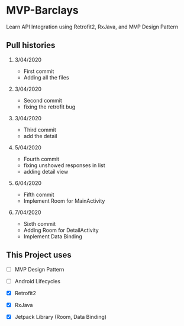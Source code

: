 # MVP-Barclays
Learn API Integration using Retrofit2, RxJava, and MVP Design Pattern

## Pull histories

1. 3/04/2020
   - First commit
   - Adding all the files
   
2. 3/04/2020
   - Second commit
   - fixing the retrofit bug

3. 3/04/2020
   - Third commit
   - add the detail
   
4. 5/04/2020
   - Fourth commit
   - fixing unshowed responses in list
   - adding detail view

5. 6/04/2020
   - Fifth commit
   - Implement Room for MainActivity

6. 7/04/2020
   - Sixth commit
   - Adding Room for DetailActivity
   - Implement Data Binding

## This Project uses

- [ ] MVP Design Pattern
- [ ] Android Lifecycles

- [x] Retrofit2
- [x] RxJava
- [x] Jetpack Library (Room, Data Binding)
